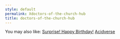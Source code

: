 ```yaml
---
style: default
permalink: Xdoctors-of-the-church-hub
title: doctors-of-the-church-hub
---
```

You may also like:
[Surprise! Happy Birthday!](http://scp-wiki.net/surprise-happy-birthday)
[Acidverse](http://scp-wiki.net/acidverse)